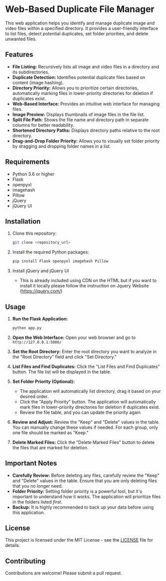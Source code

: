 # Web-Based Duplicate File Manager

This web application helps you identify and manage duplicate image and video files within a specified directory. It provides a user-friendly interface to list files, detect potential duplicates, set folder priorities, and delete unwanted files.

## Features

*   **File Listing:** Recursively lists all image and video files in a directory and its subdirectories.
*   **Duplicate Detection:** Identifies potential duplicate files based on content (image hashing).
*   **Directory Priority:** Allows you to prioritize certain directories, automatically marking files in lower-priority directories for deletion if duplicates exist.
*   **Web-Based Interface:** Provides an intuitive web interface for managing files.
*   **Image Preview:** Displays thumbnails of image files in the file list.
*   **Split File Path:** Shows the file name and directory path in separate columns for better readability.
*   **Shortened Directory Paths:** Displays directory paths relative to the root directory.
*   **Drag-and-Drop Folder Priority:** Allows you to visually set folder priority by dragging and dropping folder names in a list.

## Requirements

*   Python 3.6 or higher
*   Flask
*   openpyxl
*   imagehash
*   Pillow
*   jQuery
*   jQuery UI

## Installation

1.  Clone this repository:

    ```bash
    git clone <repository_url>
    ```

2.  Install the required Python packages:

    ```bash
    pip install Flask openpyxl imagehash Pillow
    ```

3.  Install jQuery and jQuery UI
    * This is already included using CDN on the HTML but if you want to install it locally please follow the instruction on Jquery Website (https://jquery.com/)

## Usage

1.  **Run the Flask Application:**

    ```bash
    python app.py
    ```

2.  **Open the Web Interface:** Open your web browser and go to `http://127.0.0.1:5000/`

3.  **Set the Root Directory:** Enter the root directory you want to analyze in the "Root Directory" field and click "Set Directory."

4.  **List Files and Find Duplicates:** Click the "List Files and Find Duplicates" button. The file list will be displayed in the table.

5.  **Set Folder Priority (Optional):**
    *   The application will automatically list directory, drag it based on your desired order.
    *   Click the "Apply Priority" button. The application will automatically mark files in lower-priority directories for deletion if duplicates exist.
    *   Review the file table, and you can update the priority again

6.  **Review and Adjust:** Review the "Keep" and "Delete" values in the table. You can manually change these values if needed. For each group, only one file should be marked as "Keep."

7.  **Delete Marked Files:** Click the "Delete Marked Files" button to delete the files that are marked for deletion.

## Important Notes

*   **Carefully Review:** Before deleting any files, carefully review the "Keep" and "Delete" values in the table. Ensure that you are only deleting files that you no longer need.
*   **Folder Priority:** Setting folder priority is a powerful tool, but it's important to understand how it works. The application will prioritize files in the folders listed *first*.
*   **Backup:** It is highly recommended to back up your data before using this application.

## License

This project is licensed under the MIT License - see the [LICENSE](LICENSE) file for details.

## Contributing

Contributions are welcome! Please submit a pull request.